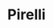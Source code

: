 ---
title: "Pirelli"
url: /ciudad-autonoma-de-buenos-aires/pirelli-avenida-manuel-a-montes-de-oca/
shop: reparación de automóviles
---